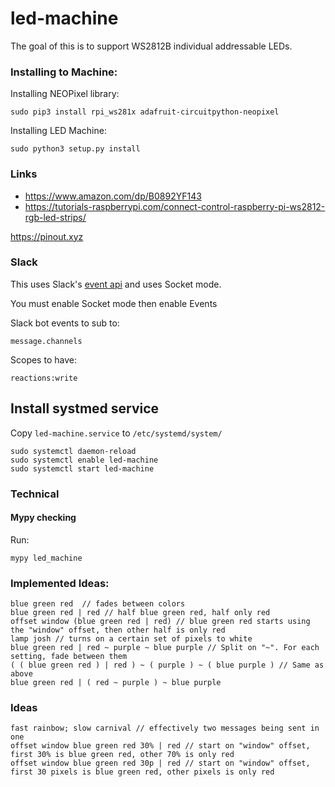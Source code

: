 # led-machine
The goal of this is to support WS2812B individual addressable LEDs.


### Installing to Machine:
Installing NEOPixel library:
```shell
sudo pip3 install rpi_ws281x adafruit-circuitpython-neopixel
```
Installing LED Machine:
```shell
sudo python3 setup.py install
```

### Links
* https://www.amazon.com/dp/B0892YF143
* https://tutorials-raspberrypi.com/connect-control-raspberry-pi-ws2812-rgb-led-strips/


https://pinout.xyz

### Slack
This uses Slack's [event api](https://api.slack.com/apis/connections/events-api#subscriptions) and uses Socket mode.

You must enable Socket mode then enable Events

Slack bot events to sub to:
```
message.channels
```

Scopes to have:
```
reactions:write
```

## Install systmed service
Copy `led-machine.service` to `/etc/systemd/system/`


```shell
sudo systemctl daemon-reload
sudo systemctl enable led-machine
sudo systemctl start led-machine
```


### Technical

#### Mypy checking

Run:
```shell
mypy led_machine
```


### Implemented Ideas:
```
blue green red  // fades between colors
blue green red | red // half blue green red, half only red
offset window (blue green red | red) // blue green red starts using the "window" offset, then other half is only red
lamp josh // turns on a certain set of pixels to white
blue green red | red ~ purple ~ blue purple // Split on "~". For each setting, fade between them
( ( blue green red ) | red ) ~ ( purple ) ~ ( blue purple ) // Same as above
blue green red | ( red ~ purple ) ~ blue purple
```

### Ideas
```
fast rainbow; slow carnival // effectively two messages being sent in one
offset window blue green red 30% | red // start on "window" offset, first 30% is blue green red, other 70% is only red
offset window blue green red 30p | red // start on "window" offset, first 30 pixels is blue green red, other pixels is only red
```
